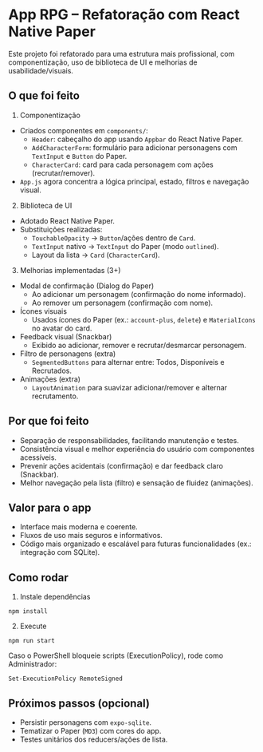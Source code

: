 # App RPG – Refatoração com React Native Paper

Este projeto foi refatorado para uma estrutura mais profissional, com componentização, uso de biblioteca de UI e melhorias de usabilidade/visuais.

## O que foi feito

1) Componentização
- Criados componentes em `components/`:
  - `Header`: cabeçalho do app usando `Appbar` do React Native Paper.
  - `AddCharacterForm`: formulário para adicionar personagens com `TextInput` e `Button` do Paper.
  - `CharacterCard`: card para cada personagem com ações (recrutar/remover).
- `App.js` agora concentra a lógica principal, estado, filtros e navegação visual.

2) Biblioteca de UI
- Adotado React Native Paper.
- Substituições realizadas:
  - `TouchableOpacity` -> `Button`/ações dentro de `Card`.
  - `TextInput` nativo -> `TextInput` do Paper (modo `outlined`).
  - Layout da lista -> `Card` (`CharacterCard`).

3) Melhorias implementadas (3+)
- Modal de confirmação (Dialog do Paper)
  - Ao adicionar um personagem (confirmação do nome informado).
  - Ao remover um personagem (confirmação com nome).
- Ícones visuais
  - Usados ícones do Paper (ex.: `account-plus`, `delete`) e `MaterialIcons` no avatar do card.
- Feedback visual (Snackbar)
  - Exibido ao adicionar, remover e recrutar/desmarcar personagem.
- Filtro de personagens (extra)
  - `SegmentedButtons` para alternar entre: Todos, Disponíveis e Recrutados.
- Animações (extra)
  - `LayoutAnimation` para suavizar adicionar/remover e alternar recrutamento.

## Por que foi feito
- Separação de responsabilidades, facilitando manutenção e testes.
- Consistência visual e melhor experiência do usuário com componentes acessíveis.
- Prevenir ações acidentais (confirmação) e dar feedback claro (Snackbar).
- Melhor navegação pela lista (filtro) e sensação de fluidez (animações).

## Valor para o app
- Interface mais moderna e coerente.
- Fluxos de uso mais seguros e informativos.
- Código mais organizado e escalável para futuras funcionalidades (ex.: integração com SQLite).

## Como rodar
1. Instale dependências
```
npm install
```
2. Execute
```
npm run start
```

Caso o PowerShell bloqueie scripts (ExecutionPolicy), rode como Administrador:
```
Set-ExecutionPolicy RemoteSigned
```

## Próximos passos (opcional)
- Persistir personagens com `expo-sqlite`.
- Tematizar o Paper (`MD3`) com cores do app.
- Testes unitários dos reducers/ações de lista.
